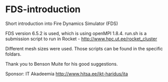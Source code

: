 # FDS-introduction
Short introduction into Fire Dynamics Simulator (FDS)

FDS version 6.5.2 is used, which is using openMPI 1.8.4.
run.sh is a submission script to run in Rocket - http://www.hpc.ut.ee/rocket_cluster

Different mesh sizes were used. Those scripts can be found in the specific foldars. 

Thank you to Benson Muite for his good suggestions.

Sponsor: IT Akadeemia
http://www.hitsa.ee/ikt-haridus/ita